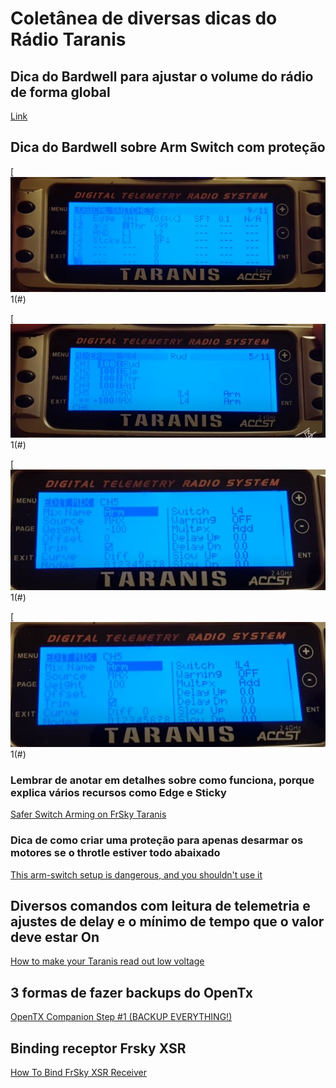 # Coletânea de diversas dicas do Rádio Taranis

## Dica do Bardwell para ajustar o volume do rádio de forma global
[Link](https://www.youtube.com/watch?v=zZZbnNzaVAA)

## Dica do Bardwell sobre Arm Switch com proteção

[![](figura1.jpg)1(#)

[![](figura2.jpg)1(#)

[![](figura3.jpg)1(#)

[![](figura4.jpg)1(#)


### Lembrar de anotar em detalhes sobre como funciona, porque explica vários recursos como Edge e Sticky
[Safer Switch Arming on FrSky Taranis](https://www.youtube.com/watch?v=bv3VJ1jznw8)

### Dica de como criar uma proteção para apenas desarmar os motores se o throtle estiver todo abaixado
[This arm-switch setup is dangerous, and you shouldn't use it](https://www.youtube.com/watch?v=r7GxIlPV1Xc&t=669s)

## Diversos comandos com leitura de telemetria e ajustes de delay e o mínimo de tempo que o valor deve estar On
[How to make your Taranis read out low voltage](https://www.youtube.com/watch?v=2xt623VAMEk)

## 3 formas de fazer backups do OpenTx
[OpenTX Companion Step #1 (BACKUP EVERYTHING!)](https://www.youtube.com/watch?v=vRn9UNujsMI)

## Binding receptor Frsky XSR
[How To Bind FrSky XSR Receiver](https://www.youtube.com/watch?v=zcsCMYU7--M)
